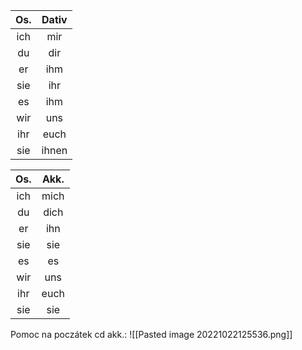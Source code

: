 | Os. | Dativ |
|:-:|:-:|
|ich|mir|	
|du|dir|
|er|ihm|
|sie|ihr|
|es|ihm|
|wir|uns|
|ihr|euch|
|sie|ihnen|

| Os. | Akk. |
|:-:|:-:|
|ich|mich|	
|du|dich|
|er|ihn|
|sie|sie|
|es|es|
|wir|uns|
|ihr|euch|
|sie|sie|
Pomoc na poczátek cd akk.:
![[Pasted image 20221022125536.png]]